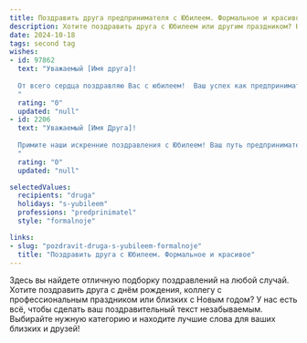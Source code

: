 ```yaml
---
title: Поздравить друга предпринимателя с Юбилеем. Формальное и красивое
description: Хотите поздравить друга с Юбилеем или другим праздником? Наш ИИ создаст незабываемое поздравление, а вы обязательно выделитесь среди других.  
date: 2024-10-18
tags: second tag
wishes:
- id: 97862
  text: "Уважаемый [Имя друга]!
  
  От всего сердца поздравляю Вас с юбилеем!  Ваш успех как предпринимателя – яркий пример целеустремленности,  трудолюбия и  таланта. Желаю Вам дальнейшего процветания Вашего бизнеса, новых достижений и реализации всех амбициозных планов. Пусть в Вашей жизни всегда царят  благополучие,  здоровье и  радость!  Счастья и  долголетия!
  "
  rating: "0"
  updated: "null"
- id: 2206
  text: "Уважаемый [Имя Друга]!
  
  Примите наши искренние поздравления с Юбилеем! Ваш путь предпринимателя – это история упорного труда, смелых решений и блестящих побед. Желаем Вам дальнейшего процветания Вашему делу, новых горизонтов и неиссякаемой энергии для реализации всех намеченных планов. Крепкого здоровья, благополучия и стабильности!
  "
  rating: "0"
  updated: "null"

selectedValues:
  recipients: "druga"
  holidays: "s-yubileem"
  professions: "predprinimatel"
  style: "formalnoje"

links:
- slug: "pozdravit-druga-s-yubileem-formalnoje"
  title: "Поздравить друга с Юбилеем. Формальное и красивое"
---
```


Здесь вы найдете отличную подборку поздравлений на любой случай.
Хотите поздравить друга с днём рождения, коллегу с профессиональным праздником или близких с Новым годом? У нас есть всё, чтобы сделать ваш поздравительный текст незабываемым. Выбирайте нужную категорию и находите лучшие слова для ваших близких и друзей!
